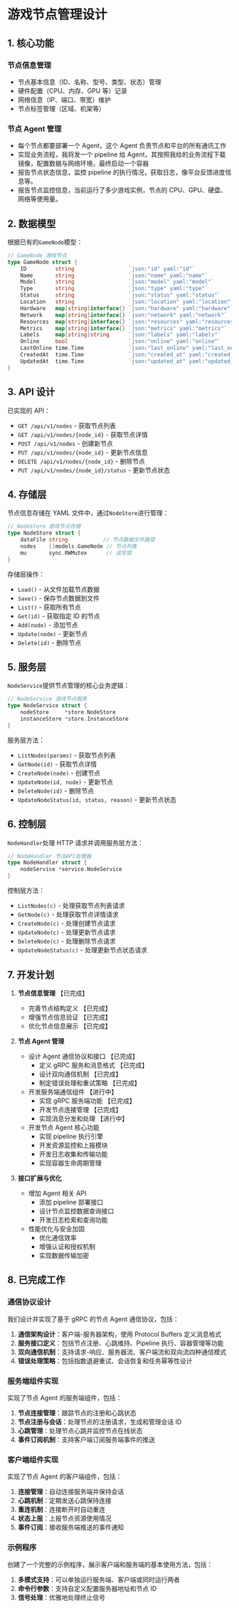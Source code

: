# 游戏节点管理设计

## 1. 核心功能

### 节点信息管理

- 节点基本信息（ID、名称、型号、类型、状态）管理
- 硬件配置（CPU、内存、GPU 等）记录
- 网络信息（IP、端口、带宽）维护
- 节点标签管理（区域、机架等）

### 节点 Agent 管理

- 每个节点都要部署一个 Agent，这个 Agent 负责节点和平台的所有通讯工作
- 实现业务流程，我将发一个 pipeline 给 Agent，其按照我给的业务流程下载镜像，配置数据与网络环境，最终启动一个容器
- 报告节点状态信息，监控 pipeline 的执行情况，获取日志，像平台反馈进度信息等。
- 报告节点监控信息，当前运行了多少游戏实例，节点的 CPU、GPU、硬盘、网络等使用量。

## 2. 数据模型

根据已有的`GameNode`模型：

```go
// GameNode 游戏节点
type GameNode struct {
    ID         string                 `json:"id" yaml:"id"`                   // 节点ID
    Name       string                 `json:"name" yaml:"name"`               // 节点名称
    Model      string                 `json:"model" yaml:"model"`             // 节点型号
    Type       string                 `json:"type" yaml:"type"`               // 节点类型（physical/virtual/container）
    Status     string                 `json:"status" yaml:"status"`           // 节点状态（online/offline/maintenance/ready）
    Location   string                 `json:"location" yaml:"location"`       // 节点地理位置
    Hardware   map[string]interface{} `json:"hardware" yaml:"hardware"`       // 硬件配置（CPU、RAM、GPU等）
    Network    map[string]interface{} `json:"network" yaml:"network"`         // 网络信息（IP、速度等）
    Resources  map[string]interface{} `json:"resources" yaml:"resources"`     // 资源使用情况
    Metrics    map[string]interface{} `json:"metrics" yaml:"metrics"`         // 监控指标
    Labels     map[string]string      `json:"labels" yaml:"labels"`           // 节点标签
    Online     bool                   `json:"online" yaml:"online"`           // 是否在线
    LastOnline time.Time              `json:"last_online" yaml:"last_online"` // 最后在线时间
    CreatedAt  time.Time              `json:"created_at" yaml:"created_at"`   // 创建时间
    UpdatedAt  time.Time              `json:"updated_at" yaml:"updated_at"`   // 更新时间
}
```

## 3. API 设计

已实现的 API：

- `GET /api/v1/nodes` - 获取节点列表
- `GET /api/v1/nodes/{node_id}` - 获取节点详情
- `POST /api/v1/nodes` - 创建新节点
- `PUT /api/v1/nodes/{node_id}` - 更新节点信息
- `DELETE /api/v1/nodes/{node_id}` - 删除节点
- `PUT /api/v1/nodes/{node_id}/status` - 更新节点状态

## 4. 存储层

节点信息存储在 YAML 文件中，通过`NodeStore`进行管理：

```go
// NodeStore 游戏节点存储
type NodeStore struct {
    dataFile string           // 节点数据文件路径
    nodes    []models.GameNode // 节点列表
    mu       sync.RWMutex      // 读写锁
}
```

存储层操作：

- `Load()` - 从文件加载节点数据
- `Save()` - 保存节点数据到文件
- `List()` - 获取所有节点
- `Get(id)` - 获取指定 ID 的节点
- `Add(node)` - 添加节点
- `Update(node)` - 更新节点
- `Delete(id)` - 删除节点

## 5. 服务层

`NodeService`提供节点管理的核心业务逻辑：

```go
// NodeService 游戏节点服务
type NodeService struct {
    nodeStore     *store.NodeStore
    instanceStore *store.InstanceStore
}
```

服务层方法：

- `ListNodes(params)` - 获取节点列表
- `GetNode(id)` - 获取节点详情
- `CreateNode(node)` - 创建节点
- `UpdateNode(id, node)` - 更新节点
- `DeleteNode(id)` - 删除节点
- `UpdateNodeStatus(id, status, reason)` - 更新节点状态

## 6. 控制层

`NodeHandler`处理 HTTP 请求并调用服务层方法：

```go
// NodeHandler 节点API处理器
type NodeHandler struct {
    nodeService *service.NodeService
}
```

控制层方法：

- `ListNodes(c)` - 处理获取节点列表请求
- `GetNode(c)` - 处理获取节点详情请求
- `CreateNode(c)` - 处理创建节点请求
- `UpdateNode(c)` - 处理更新节点请求
- `DeleteNode(c)` - 处理删除节点请求
- `UpdateNodeStatus(c)` - 处理更新节点状态请求

## 7. 开发计划

1. **节点信息管理** 【已完成】

   - 完善节点结构定义 【已完成】
   - 增强节点信息验证 【已完成】
   - 优化节点信息展示 【已完成】

2. **节点 Agent 管理**

   - 设计 Agent 通信协议和接口 【已完成】
     - 定义 gRPC 服务和消息格式 【已完成】
     - 设计双向通信机制 【已完成】
     - 制定错误处理和重试策略 【已完成】
   - 开发服务端通信组件 【进行中】
     - 实现 gRPC 服务端功能 【已完成】
     - 开发节点连接管理 【已完成】
     - 实现消息分发和处理 【进行中】
   - 开发节点 Agent 核心功能
     - 实现 pipeline 执行引擎
     - 开发资源监控和上报模块
     - 开发日志收集和传输功能
     - 实现容器生命周期管理

3. **接口扩展与优化**

   - 增加 Agent 相关 API
     - 添加 pipeline 部署接口
     - 设计节点监控数据查询接口
     - 开发日志检索和查询功能
   - 性能优化与安全加固
     - 优化通信效率
     - 增强认证和授权机制
     - 实现数据传输加密

## 8. 已完成工作

### 通信协议设计

我们设计并实现了基于 gRPC 的节点 Agent 通信协议，包括：

1. **通信架构设计**：客户端-服务器架构，使用 Protocol Buffers 定义消息格式
2. **服务接口定义**：包括节点注册、心跳维持、Pipeline 执行、容器管理等功能
3. **双向通信机制**：支持请求-响应、服务器流、客户端流和双向流四种通信模式
4. **错误处理策略**：包括指数退避重试、会话恢复和任务幂等性设计

### 服务端组件实现

实现了节点 Agent 的服务端组件，包括：

1. **节点连接管理**：跟踪节点的注册和心跳状态
2. **节点注册与会话**：处理节点的注册请求，生成和管理会话 ID
3. **心跳管理**：处理节点心跳并监控节点在线状态
4. **事件订阅机制**：支持客户端订阅服务端事件的推送

### 客户端组件实现

实现了节点 Agent 的客户端组件，包括：

1. **连接管理**：自动连接服务端并保持会话
2. **心跳机制**：定期发送心跳保持连接
3. **重连机制**：连接断开时自动重连
4. **状态上报**：上报节点资源使用情况
5. **事件订阅**：接收服务端推送的事件通知

### 示例程序

创建了一个完整的示例程序，展示客户端和服务端的基本使用方法，包括：

1. **多模式支持**：可以单独运行服务端、客户端或同时运行两者
2. **命令行参数**：支持自定义配置服务器地址和节点 ID
3. **信号处理**：优雅地处理终止信号
